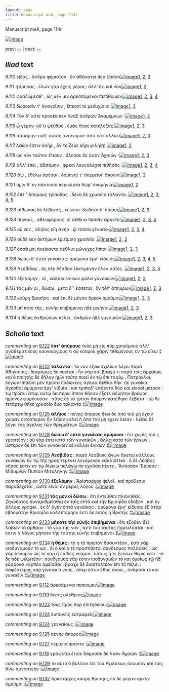 ```yaml
---
layout: page
title: Manuscript msA, page 114r
---
```


Manuscript msA, page 114r

[![image](http://www.homermultitext.org/iipsrv?OBJ=IIP,1.0&FIF=/project/homer/pyramidal/deepzoom/hmt/vaimg/2017a/VA114RN_0286.tif&WID=100&CVT=JPEG)](http://www.homermultitext.org/ict2/?urn=urn:cite2:hmt:vaimg.2017a:VA114RN_0286)

prev:  [--](../--) | next:  [--](../--)

## *Iliad* text

*9.110* <a id="9.110"/> εἴξας . ἄνδρα φέριστον . ὃν ἀθάνατοί περ ἔτισαν[![image](http://www.homermultitext.org/iipsrv?OBJ=IIP,1.0&FIF=/project/homer/pyramidal/deepzoom/hmt/vaimg/2017a/VA114RN_0286.tif&RGN=0.1792,0.2276,0.4655,0.0316&WID=1000&CVT=JPEG)](http://www.homermultitext.org/ict2/?urn=urn:cite2:hmt:vaimg.2017a:VA114RN_0286@0.1792,0.2276,0.4655,0.0316)[1](#msA_9.667), [2](#msA_9.126), [3](#msA_9.1)

*9.111* <a id="9.111"/> ἠτίμησας . ἑλὼν γὰρ ἔχεις γέρας· ἀλλ' ἔτι καὶ νῦν[![image](http://www.homermultitext.org/iipsrv?OBJ=IIP,1.0&FIF=/project/homer/pyramidal/deepzoom/hmt/vaimg/2017a/VA114RN_0286.tif&RGN=0.1782,0.2517,0.4655,0.0278&WID=1000&CVT=JPEG)](http://www.homermultitext.org/ict2/?urn=urn:cite2:hmt:vaimg.2017a:VA114RN_0286@0.1782,0.2517,0.4655,0.0278)[1](#msA_9.667), [2](#msA_9.1)

*9.112* <a id="9.112"/> φραζώμεσθ' , ὥς κέν μιν ἀρεσσάμενοι πεπίθοιμεν[![image](http://www.homermultitext.org/iipsrv?OBJ=IIP,1.0&FIF=/project/homer/pyramidal/deepzoom/hmt/vaimg/2017a/VA114RN_0286.tif&RGN=0.1752,0.2735,0.4655,0.024&WID=1000&CVT=JPEG)](http://www.homermultitext.org/ict2/?urn=urn:cite2:hmt:vaimg.2017a:VA114RN_0286@0.1752,0.2735,0.4655,0.024)[1](#msA_9.667), [2](#msAext_9.146), [3](#msAim_9.140), [4](#msA_9.1)

*9.113* <a id="9.113"/> δώροισίν τ' ἀγανοῖσιν , ἔπεσσί τε μειλιχίοισι·[![image](http://www.homermultitext.org/iipsrv?OBJ=IIP,1.0&FIF=/project/homer/pyramidal/deepzoom/hmt/vaimg/2017a/VA114RN_0286.tif&RGN=0.1682,0.2923,0.4655,0.024&WID=1000&CVT=JPEG)](http://www.homermultitext.org/ict2/?urn=urn:cite2:hmt:vaimg.2017a:VA114RN_0286@0.1682,0.2923,0.4655,0.024)[1](#msA_9.667), [2](#msA_9.1)

*9.114* <a id="9.114"/> Τὸν δ' αῦτε προσέειπεν ἄναξ ἀνδρῶν Ἀγαμέμνων ·[![image](http://www.homermultitext.org/iipsrv?OBJ=IIP,1.0&FIF=/project/homer/pyramidal/deepzoom/hmt/vaimg/2017a/VA114RN_0286.tif&RGN=0.1702,0.3095,0.4655,0.024&WID=1000&CVT=JPEG)](http://www.homermultitext.org/ict2/?urn=urn:cite2:hmt:vaimg.2017a:VA114RN_0286@0.1702,0.3095,0.4655,0.024)[1](#msA_9.667), [2](#msA_9.1)

*9.115* <a id="9.115"/> ὦ γέρον· οὔ τι ψεῦδος . ἐμὰς ἄτας κατέλεξας·[![image](http://www.homermultitext.org/iipsrv?OBJ=IIP,1.0&FIF=/project/homer/pyramidal/deepzoom/hmt/vaimg/2017a/VA114RN_0286.tif&RGN=0.1692,0.3313,0.4655,0.024&WID=1000&CVT=JPEG)](http://www.homermultitext.org/ict2/?urn=urn:cite2:hmt:vaimg.2017a:VA114RN_0286@0.1692,0.3313,0.4655,0.024)[1](#msA_9.667), [2](#msA_9.127), [3](#msA_9.1)

*9.116* <a id="9.116"/> ἀ̄ᾰσάμην· οὐδ' αὐτὸς ἀναίνομαι· ἀντί νῠ πολλῶν[![image](http://www.homermultitext.org/iipsrv?OBJ=IIP,1.0&FIF=/project/homer/pyramidal/deepzoom/hmt/vaimg/2017a/VA114RN_0286.tif&RGN=0.1682,0.3531,0.4655,0.024&WID=1000&CVT=JPEG)](http://www.homermultitext.org/ict2/?urn=urn:cite2:hmt:vaimg.2017a:VA114RN_0286@0.1682,0.3531,0.4655,0.024)[1](#msA_9.667), [2](#msA_9.128), [3](#msA_9.1)

*9.117* <a id="9.117"/> λαῶν ἐστιν ἀνὴρ , ὅν τε Ζεὺς κῆρι φιλήσῃ·[![image](http://www.homermultitext.org/iipsrv?OBJ=IIP,1.0&FIF=/project/homer/pyramidal/deepzoom/hmt/vaimg/2017a/VA114RN_0286.tif&RGN=0.1632,0.3711,0.4655,0.024&WID=1000&CVT=JPEG)](http://www.homermultitext.org/ict2/?urn=urn:cite2:hmt:vaimg.2017a:VA114RN_0286@0.1632,0.3711,0.4655,0.024)[1](#msA_9.667), [2](#msA_9.1)

*9.118* <a id="9.118"/> ὡς νῦν τοῦτον ἔτισεν . ὄλεσσε δὲ λαὸν Ἀχαιῶν ·[![image](http://www.homermultitext.org/iipsrv?OBJ=IIP,1.0&FIF=/project/homer/pyramidal/deepzoom/hmt/vaimg/2017a/VA114RN_0286.tif&RGN=0.1602,0.3922,0.4655,0.024&WID=1000&CVT=JPEG)](http://www.homermultitext.org/ict2/?urn=urn:cite2:hmt:vaimg.2017a:VA114RN_0286@0.1602,0.3922,0.4655,0.024)[1](#msA_9.667), [2](#msAim_9.141), [3](#msA_9.1)

*9.119* <a id="9.119"/> ἀλλ' ἐπεὶ , ἀ̄ᾰσάμην . φρεσὶ λευγαλέῃσι πιθήσᾱς .[![image](http://www.homermultitext.org/iipsrv?OBJ=IIP,1.0&FIF=/project/homer/pyramidal/deepzoom/hmt/vaimg/2017a/VA114RN_0286.tif&RGN=0.1602,0.4102,0.4655,0.024&WID=1000&CVT=JPEG)](http://www.homermultitext.org/ict2/?urn=urn:cite2:hmt:vaimg.2017a:VA114RN_0286@0.1602,0.4102,0.4655,0.024)[1](#msA_9.667), [2](#msA_9.129), [3](#msAil_9.147), [4](#msA_9.1)

*9.120* <a id="9.120"/> ἂψ , ἐθέλω ἀρέσαι . δόμεναί τ' ἀπερείσι' ἄποινα·[![image](http://www.homermultitext.org/iipsrv?OBJ=IIP,1.0&FIF=/project/homer/pyramidal/deepzoom/hmt/vaimg/2017a/VA114RN_0286.tif&RGN=0.1602,0.429,0.4655,0.024&WID=1000&CVT=JPEG)](http://www.homermultitext.org/ict2/?urn=urn:cite2:hmt:vaimg.2017a:VA114RN_0286@0.1602,0.429,0.4655,0.024)[1](#msA_9.667), [2](#msA_9.1)

*9.121* <a id="9.121"/> ὑμῖν δ' ἐν πάντεσσι περικλυτὰ δῶρ' ὀνομήνω·[![image](http://www.homermultitext.org/iipsrv?OBJ=IIP,1.0&FIF=/project/homer/pyramidal/deepzoom/hmt/vaimg/2017a/VA114RN_0286.tif&RGN=0.1592,0.4463,0.4655,0.024&WID=1000&CVT=JPEG)](http://www.homermultitext.org/ict2/?urn=urn:cite2:hmt:vaimg.2017a:VA114RN_0286@0.1592,0.4463,0.4655,0.024)[1](#msA_9.667), [2](#msA_9.1)

*9.122* <a id="9.122"/> ἑπτ`' ἀπύρους τρίποδας . δέκα δὲ χρυσοῖο τάλαντα .[![image](http://www.homermultitext.org/iipsrv?OBJ=IIP,1.0&FIF=/project/homer/pyramidal/deepzoom/hmt/vaimg/2017a/VA114RN_0286.tif&RGN=0.1672,0.4643,0.4655,0.024&WID=1000&CVT=JPEG)](http://www.homermultitext.org/ict2/?urn=urn:cite2:hmt:vaimg.2017a:VA114RN_0286@0.1672,0.4643,0.4655,0.024)[1](#msA_9.130), [2](#msA_9.667), [3](#msA_9.132), [4](#msA_9.131), [5](#msA_9.1)

*9.123* <a id="9.123"/> αἴθωνας δὲ λέβητας , ἐείκοσι· δώδεκα δ' ἵππους[![image](http://www.homermultitext.org/iipsrv?OBJ=IIP,1.0&FIF=/project/homer/pyramidal/deepzoom/hmt/vaimg/2017a/VA114RN_0286.tif&RGN=0.1672,0.4853,0.4655,0.024&WID=1000&CVT=JPEG)](http://www.homermultitext.org/ict2/?urn=urn:cite2:hmt:vaimg.2017a:VA114RN_0286@0.1672,0.4853,0.4655,0.024)[1](#msA_9.667), [2](#msAil_9.148), [3](#msA_9.1)

*9.124* <a id="9.124"/> πηγοὺς . ἀθλοφόρους· οἳ ἀέθλια ποσσὶν ἄροντο·[![image](http://www.homermultitext.org/iipsrv?OBJ=IIP,1.0&FIF=/project/homer/pyramidal/deepzoom/hmt/vaimg/2017a/VA114RN_0286.tif&RGN=0.1662,0.5049,0.4655,0.024&WID=1000&CVT=JPEG)](http://www.homermultitext.org/ict2/?urn=urn:cite2:hmt:vaimg.2017a:VA114RN_0286@0.1662,0.5049,0.4655,0.024)[1](#msA_9.667), [2](#msAil_9.150), [3](#msAil_9.149), [4](#msA_9.1)

*9.125* <a id="9.125"/> οὔ κεν , ἀλήϊος εἴη ἀνὴρ . ᾧ τόσσα γένοιτο·[![image](http://www.homermultitext.org/iipsrv?OBJ=IIP,1.0&FIF=/project/homer/pyramidal/deepzoom/hmt/vaimg/2017a/VA114RN_0286.tif&RGN=0.1652,0.5237,0.4655,0.024&WID=1000&CVT=JPEG)](http://www.homermultitext.org/ict2/?urn=urn:cite2:hmt:vaimg.2017a:VA114RN_0286@0.1652,0.5237,0.4655,0.024)[1](#msA_9.667), [2](#msAil_9.151), [3](#msA_9.133), [4](#msA_9.1)

*9.126* <a id="9.126"/> οὐδέ κεν ἀκτήμων ἐριτίμοιο χρυσοῖο .[![image](http://www.homermultitext.org/iipsrv?OBJ=IIP,1.0&FIF=/project/homer/pyramidal/deepzoom/hmt/vaimg/2017a/VA114RN_0286.tif&RGN=0.1622,0.5417,0.4655,0.024&WID=1000&CVT=JPEG)](http://www.homermultitext.org/ict2/?urn=urn:cite2:hmt:vaimg.2017a:VA114RN_0286@0.1622,0.5417,0.4655,0.024)[1](#msA_9.667), [2](#msAil_9.152), [3](#msA_9.1)

*9.127* <a id="9.127"/> ὅσσά μοι ἠνείκαντο ἀέθλια μώνυχες ἵ̈πποι·[![image](http://www.homermultitext.org/iipsrv?OBJ=IIP,1.0&FIF=/project/homer/pyramidal/deepzoom/hmt/vaimg/2017a/VA114RN_0286.tif&RGN=0.1632,0.5612,0.4655,0.024&WID=1000&CVT=JPEG)](http://www.homermultitext.org/ict2/?urn=urn:cite2:hmt:vaimg.2017a:VA114RN_0286@0.1632,0.5612,0.4655,0.024)[1](#msA_9.667), [2](#msAil_9.153), [3](#msA_9.1)

*9.128* <a id="9.128"/> δώσω δ' ἑπτὰ γυναῖκας· ἀμύμονα ἔργ' εἰδυίᾱς[![image](http://www.homermultitext.org/iipsrv?OBJ=IIP,1.0&FIF=/project/homer/pyramidal/deepzoom/hmt/vaimg/2017a/VA114RN_0286.tif&RGN=0.1612,0.58,0.4655,0.024&WID=1000&CVT=JPEG)](http://www.homermultitext.org/ict2/?urn=urn:cite2:hmt:vaimg.2017a:VA114RN_0286@0.1612,0.58,0.4655,0.024)[1](#msA_9.667), [2](#msAint_9.143), [3](#msA_9.1), [4](#msA_9.134), [5](#msAim_9.142)

*9.129* <a id="9.129"/> Λεσβίδας . ἃς ὅτε Λέσβον ἐϋκτιμένην ἕλεν αὐτὸς .[![image](http://www.homermultitext.org/iipsrv?OBJ=IIP,1.0&FIF=/project/homer/pyramidal/deepzoom/hmt/vaimg/2017a/VA114RN_0286.tif&RGN=0.1602,0.6003,0.4655,0.024&WID=1000&CVT=JPEG)](http://www.homermultitext.org/ict2/?urn=urn:cite2:hmt:vaimg.2017a:VA114RN_0286@0.1602,0.6003,0.4655,0.024)[1](#msA_9.667), [2](#msAint_9.144), [3](#msA_9.135), [4](#msA_9.1)

*9.130* <a id="9.130"/> ἐξελόμην . αἳ , κάλλει ἐνίκων φῦλα γυναικῶν·[![image](http://www.homermultitext.org/iipsrv?OBJ=IIP,1.0&FIF=/project/homer/pyramidal/deepzoom/hmt/vaimg/2017a/VA114RN_0286.tif&RGN=0.1612,0.6213,0.4655,0.024&WID=1000&CVT=JPEG)](http://www.homermultitext.org/ict2/?urn=urn:cite2:hmt:vaimg.2017a:VA114RN_0286@0.1612,0.6213,0.4655,0.024)[1](#msA_9.667), [2](#msA_9.136), [3](#msA_9.1)

*9.131* <a id="9.131"/> τὰς μέν οἱ , δώσω . μετα δ`' ἔσσεται , ἣν τότ' ἀπηύρων[![image](http://www.homermultitext.org/iipsrv?OBJ=IIP,1.0&FIF=/project/homer/pyramidal/deepzoom/hmt/vaimg/2017a/VA114RN_0286.tif&RGN=0.1612,0.6401,0.4655,0.024&WID=1000&CVT=JPEG)](http://www.homermultitext.org/ict2/?urn=urn:cite2:hmt:vaimg.2017a:VA114RN_0286@0.1612,0.6401,0.4655,0.024)[1](#msA_9.667), [2](#msA_9.137), [3](#msA_9.1)

*9.132* <a id="9.132"/> κούρη Βρισῆος . καὶ ἐπι δὲ μέγαν ὅρκον ὀμοῦμαι[![image](http://www.homermultitext.org/iipsrv?OBJ=IIP,1.0&FIF=/project/homer/pyramidal/deepzoom/hmt/vaimg/2017a/VA114RN_0286.tif&RGN=0.1612,0.6582,0.4655,0.024&WID=1000&CVT=JPEG)](http://www.homermultitext.org/ict2/?urn=urn:cite2:hmt:vaimg.2017a:VA114RN_0286@0.1612,0.6582,0.4655,0.024)[1](#msA_9.667), [2](#msAint_9.145), [3](#msA_9.1)

*9.133* <a id="9.133"/> μή ποτε τῆς , εὐνῆς ἐπιβήμεναι ἠδὲ μιγῆναι[![image](http://www.homermultitext.org/iipsrv?OBJ=IIP,1.0&FIF=/project/homer/pyramidal/deepzoom/hmt/vaimg/2017a/VA114RN_0286.tif&RGN=0.1602,0.6762,0.4655,0.024&WID=1000&CVT=JPEG)](http://www.homermultitext.org/ict2/?urn=urn:cite2:hmt:vaimg.2017a:VA114RN_0286@0.1602,0.6762,0.4655,0.024)[1](#msA_9.667), [2](#msA_9.138), [3](#msA_9.1)

*9.134* <a id="9.134"/> ἡ θέμις ἀνθρώπων πέλει . ἀνδρῶν ἠδὲ γυναικῶν·[![image](http://www.homermultitext.org/iipsrv?OBJ=IIP,1.0&FIF=/project/homer/pyramidal/deepzoom/hmt/vaimg/2017a/VA114RN_0286.tif&RGN=0.1732,0.698,0.4324,0.0218&WID=1000&CVT=JPEG)](http://www.homermultitext.org/ict2/?urn=urn:cite2:hmt:vaimg.2017a:VA114RN_0286@0.1732,0.698,0.4324,0.0218)[1](#msA_9.667), [2](#msA_9.139), [3](#msA_9.1)

## *Scholia* text

*commenting on* [9.122](#9.122)  <a id="msA_9.130"/> **ἕπτ' ἀπύρους** τοὺς μὴ εἰς πῦρ χρησίμους ἀλλ' αναθεματικοὺς καινουργίους τι οὐ κόσμοῦ χάριν τιθεμένους ἐν τῷ οἴκῳ ⁑[![image](http://www.homermultitext.org/iipsrv?OBJ=IIP,1.0&FIF=/project/homer/pyramidal/deepzoom/hmt/vaimg/2017a/VA114RN_0286.tif&RGN=0.6202,0.4322,0.2,0.0481&WID=1000&CVT=JPEG)](http://www.homermultitext.org/ict2/?urn=urn:cite2:hmt:vaimg.2017a:VA114RN_0286@0.6202,0.4322,0.2,0.0481)

*commenting on* [9.122](#9.122)  <a id="msA_9.131"/> **τάλαντα :** τὰ νῦν εξακισχιλίων λέγει παρὰ Ἀθηναιοις . διαφόρως δὲ νοεῖται : ἦν γὰρ καὶ βραχύ τι παρὰ τοῖς ἀρχαῖοις καὶ ὁ ποιητής δὲ δῆλον ἡμῖν τοῦτο ποιεῖ ἐν τῷ ἐπι ταφίῳ . Πατρόκλου λέγων ἱππεῦσι μὲν πρῶτα ποδώκεος ἀγλαὰ ἄεθλα θῆκ' ἠε γυναῖκα ἄγεσθαι ἀμύμονα ἔργ' εἰδυῖα , καὶ τρίποδ' ὠτόεντα δύο καὶ εἰκοσί μετρον : τῷ πρώτω ἀτὰρ αὐτῷ δευτέρω ἵππον θῆκαν ἑξετε ἀδμήτην βρέφος ἡμίονον φορέουσαν . αῦτις δὲ τὸ τρίτον ἄπυρον κατέθηκε λέβητα : τῷ δε τετάρτῳ θῆκε χρυσοῖο δύο ταλαντα ⁑[![image](http://www.homermultitext.org/iipsrv?OBJ=IIP,1.0&FIF=/project/homer/pyramidal/deepzoom/hmt/vaimg/2017a/VA114RN_0286.tif&RGN=0.6137,0.4767,0.219,0.1472&WID=1000&CVT=JPEG)](http://www.homermultitext.org/ict2/?urn=urn:cite2:hmt:vaimg.2017a:VA114RN_0286@0.6137,0.4767,0.219,0.1472)

*commenting on* [9.125](#9.125)  <a id="msA_9.133"/> **ἀλήϊος :** πένης ἄπορος ἤτοι δὲ ἀπὸ τοῦ μὴ ἔχειν χώραν σιτόσπορον ἣν λήϊον καλεῖ ἠ ἀπο τοῦ μη εχειν λείαν : λείας δὲ λέγει τὰς ἀγέλας τῶν θρεμμάτων ⁑[![image](http://www.homermultitext.org/iipsrv?OBJ=IIP,1.0&FIF=/project/homer/pyramidal/deepzoom/hmt/vaimg/2017a/VA114RN_0286.tif&RGN=0.5919,0.6551,0.2446,0.0488&WID=1000&CVT=JPEG)](http://www.homermultitext.org/ict2/?urn=urn:cite2:hmt:vaimg.2017a:VA114RN_0286@0.5919,0.6551,0.2446,0.0488)

*commenting on* [9.128](#9.128)  <a id="msA_9.134"/> **δώσω δ' επτὰ γυναῖκας ἀμύμονα :** ὅτι χωρὶς τοῦ ς γραπτέον : οὐ γὰρ ἐστι κατα τῶν γυναικῶν , ἀλλα κατα τῶν έργων . ὕστερον δὲ ἐπι τῶν γυναικῶν αἳ κάλλει ἐνίκων ⁑[![image](http://www.homermultitext.org/iipsrv?OBJ=IIP,1.0&FIF=/project/homer/pyramidal/deepzoom/hmt/vaimg/2017a/VA114RN_0286.tif&RGN=0.6018,0.7016,0.2211,0.0481&WID=1000&CVT=JPEG)](http://www.homermultitext.org/ict2/?urn=urn:cite2:hmt:vaimg.2017a:VA114RN_0286@0.6018,0.7016,0.2211,0.0481)

*commenting on* [9.129](#9.129)  <a id="msA_9.135"/> **Λεσβίδας :** παρὰ Λέσβιοις ἀγὼν ἄγεται κάλλους γυναικῶν ἐν τῷ τῆς ήρας τεμένει λεγόμενον καλλίστεια : ἡ δὲ Λέσβος νῆσος ἐστιν εν τῳ Αἰγειω πελάγω πο εχοῦσα πέντε , Ἄντισσαν Ἔρυσον : Μίθυμναν Πυπίαν Μιτυληνην ⁑[![image](http://www.homermultitext.org/iipsrv?OBJ=IIP,1.0&FIF=/project/homer/pyramidal/deepzoom/hmt/vaimg/2017a/VA114RN_0286.tif&RGN=0.1477,0.7361,0.6895,0.0368&WID=1000&CVT=JPEG)](http://www.homermultitext.org/ict2/?urn=urn:cite2:hmt:vaimg.2017a:VA114RN_0286@0.1477,0.7361,0.6895,0.0368)

*commenting on* [9.130](#9.130)  <a id="msA_9.136"/> **ἐξελόμην :** Ἀρίσταρχος ψιλοῖ . καὶ πρόθεσιν παραδέχεται , ὥστε εἶναι έν μερος λόγου :[![image](http://www.homermultitext.org/iipsrv?OBJ=IIP,1.0&FIF=/project/homer/pyramidal/deepzoom/hmt/vaimg/2017a/VA114RN_0286.tif&RGN=0.1521,0.7575,0.6844,0.0252&WID=1000&CVT=JPEG)](http://www.homermultitext.org/ict2/?urn=urn:cite2:hmt:vaimg.2017a:VA114RN_0286@0.1521,0.7575,0.6844,0.0252)

*commenting on* [9.131](#9.131)  <a id="msA_9.137"/> **τὰς μὲν οἱ δώσω :** ὅτι ἐντεῦθεν πλανηθεὶς Ζηνόδοτος συναριθμεῖσθαι ἐν ταῖς επτὰ καὶ τὴν Βρισηΐδα ἔδοξεν . καὶ ἐν ἄλλοις γράφει . ἐκ δ' ἄγεν ἑπτὰ γυναῖκας . ἀμύμονα ἔργ' εἰδυίας ἓξ ἀτὰρ ἑβδομάτην Βρισηΐδα καλλιπάρηον ἐστι δὲ εκτὸς ἡ Βρισηΐς ⁑[![image](http://www.homermultitext.org/iipsrv?OBJ=IIP,1.0&FIF=/project/homer/pyramidal/deepzoom/hmt/vaimg/2017a/VA114RN_0286.tif&RGN=0.155,0.7668,0.7078,0.0368&WID=1000&CVT=JPEG)](http://www.homermultitext.org/ict2/?urn=urn:cite2:hmt:vaimg.2017a:VA114RN_0286@0.155,0.7668,0.7078,0.0368)

*commenting on* [9.133](#9.133)  <a id="msA_9.138"/> **μήποτε τῆς εὐνῆς ἐπιβήμεναι :** ὅτι εξοθεν δεῖ λαβεῖν τὸ ἄρθρον : τὸ γὰρ τῆς νῦν , ἀντι τοῦ ταύτης παρείληπται : καὶ ἐστιν ὁ λόγος μήποτε τῆς ταύτης εὐνῆς ἐπιβήμεναι ⁑[![image](http://www.homermultitext.org/iipsrv?OBJ=IIP,1.0&FIF=/project/homer/pyramidal/deepzoom/hmt/vaimg/2017a/VA114RN_0286.tif&RGN=0.1557,0.7882,0.6603,0.0313&WID=1000&CVT=JPEG)](http://www.homermultitext.org/ict2/?urn=urn:cite2:hmt:vaimg.2017a:VA114RN_0286@0.1557,0.7882,0.6603,0.0313)

*commenting on* [9.134](#9.134)  <a id="msA_9.139"/> **ἡ θέμις :** τὸ η τὸ πρῶτον δασυντέον , ἐστι γὰρ ἰσοδυναμοῦν τὸ ως , δι ὃ καὶ ὁ τέ προστίθεται σύνδεσμος πολλάκις : ὡς γὰρ λέγομεν ὥς τε γὰρ ἠ παῖδες νεαροὶ . οὕτως ἥ τε ξείνων θεμις ἐστι . τὸ δε ἠδέ ψιλωτέον : σύνδεσμος γάρ ἐστιν ἰσοδυναμῶν τὸ και ὁμοίως τῷ ἠδ' εὔφρονα καρπὸν ἀμεῖσθαι : βραχὺ δὲ διασταλτέον ἐπι τὸ πέλει : σαφέστερος γὰρ γίνεται ὁ νοῦς . ὅπερ ἐστιν ἔθος ἀνοις , ἀνδράσι τε καὶ γυναιξίν ⁑[![image](http://www.homermultitext.org/iipsrv?OBJ=IIP,1.0&FIF=/project/homer/pyramidal/deepzoom/hmt/vaimg/2017a/VA114RN_0286.tif&RGN=0.1565,0.8047,0.6698,0.0505&WID=1000&CVT=JPEG)](http://www.homermultitext.org/ict2/?urn=urn:cite2:hmt:vaimg.2017a:VA114RN_0286@0.1565,0.8047,0.6698,0.0505)

*commenting on* [9.112](#9.112)  <a id="msAext_9.146.comment"/> ἀρεσάμενοι πεπιοιμεν[![image](http://www.homermultitext.org/iipsrv?OBJ=IIP,1.0&FIF=/project/homer/pyramidal/deepzoom/hmt/vaimg/2017a/VA114RN_0286.tif&RGN=0.8509,0.2562,0.0501,0.0503&WID=1000&CVT=JPEG)](http://www.homermultitext.org/ict2/?urn=urn:cite2:hmt:vaimg.2017a:VA114RN_0286@0.8509,0.2562,0.0501,0.0503)

*commenting on* [9.119](#9.119)  <a id="msAil_9.147.comment"/> δινὰς ολεθρίας[![image](http://www.homermultitext.org/iipsrv?OBJ=IIP,1.0&FIF=/project/homer/pyramidal/deepzoom/hmt/vaimg/2017a/VA114RN_0286.tif&RGN=0.455,0.4096,0.0834,0.0116&WID=1000&CVT=JPEG)](http://www.homermultitext.org/ict2/?urn=urn:cite2:hmt:vaimg.2017a:VA114RN_0286@0.455,0.4096,0.0834,0.0116)

*commenting on* [9.123](#9.123)  <a id="msAil_9.148.comment"/> τοὺς πρὸς πύρ ἐπιτηδείους[![image](http://www.homermultitext.org/iipsrv?OBJ=IIP,1.0&FIF=/project/homer/pyramidal/deepzoom/hmt/vaimg/2017a/VA114RN_0286.tif&RGN=0.1978,0.4806,0.1116,0.0159&WID=1000&CVT=JPEG)](http://www.homermultitext.org/ict2/?urn=urn:cite2:hmt:vaimg.2017a:VA114RN_0286@0.1978,0.4806,0.1116,0.0159)

*commenting on* [9.124](#9.124)  <a id="msAil_9.149.comment"/> ἐυπαγεῖς εὐτραφεῖς[![image](http://www.homermultitext.org/iipsrv?OBJ=IIP,1.0&FIF=/project/homer/pyramidal/deepzoom/hmt/vaimg/2017a/VA114RN_0286.tif&RGN=0.1803,0.4967,0.1047,0.0162&WID=1000&CVT=JPEG)](http://www.homermultitext.org/ict2/?urn=urn:cite2:hmt:vaimg.2017a:VA114RN_0286@0.1803,0.4967,0.1047,0.0162)

*commenting on* [9.124](#9.124)  <a id="msAil_9.150.comment"/> γενναίους :[![image](http://www.homermultitext.org/iipsrv?OBJ=IIP,1.0&FIF=/project/homer/pyramidal/deepzoom/hmt/vaimg/2017a/VA114RN_0286.tif&RGN=0.2895,0.498,0.0666,0.0149&WID=1000&CVT=JPEG)](http://www.homermultitext.org/ict2/?urn=urn:cite2:hmt:vaimg.2017a:VA114RN_0286@0.2895,0.498,0.0666,0.0149)

*commenting on* [9.125](#9.125)  <a id="msAil_9.151.comment"/> πένης ἄπορος[![image](http://www.homermultitext.org/iipsrv?OBJ=IIP,1.0&FIF=/project/homer/pyramidal/deepzoom/hmt/vaimg/2017a/VA114RN_0286.tif&RGN=0.2501,0.5178,0.0832,0.0146&WID=1000&CVT=JPEG)](http://www.homermultitext.org/ict2/?urn=urn:cite2:hmt:vaimg.2017a:VA114RN_0286@0.2501,0.5178,0.0832,0.0146)

*commenting on* [9.127](#9.127)  <a id="msAil_9.153.comment"/> περιεποιήσαντο :[![image](http://www.homermultitext.org/iipsrv?OBJ=IIP,1.0&FIF=/project/homer/pyramidal/deepzoom/hmt/vaimg/2017a/VA114RN_0286.tif&RGN=0.2744,0.5586,0.1039,0.0131&WID=1000&CVT=JPEG)](http://www.homermultitext.org/ict2/?urn=urn:cite2:hmt:vaimg.2017a:VA114RN_0286@0.2744,0.5586,0.1039,0.0131)

*commenting on* [9.118](#9.118)  <a id="msAim_9.141.comment"/> γράφεται έτισε δάμασσε δὲ λαὸν Ἀχαιῶν ⁑[![image](http://www.homermultitext.org/iipsrv?OBJ=IIP,1.0&FIF=/project/homer/pyramidal/deepzoom/hmt/vaimg/2017a/VA114RN_0286.tif&RGN=0.5517,0.3792,0.0598,0.032&WID=1000&CVT=JPEG)](http://www.homermultitext.org/ict2/?urn=urn:cite2:hmt:vaimg.2017a:VA114RN_0286@0.5517,0.3792,0.0598,0.032)

*commenting on* [9.129](#9.129)  <a id="msAint_9.144.comment"/> το αὐτο ὸ βελτιον ἐπι τοῦ Ἀχιλλέως ἄκουσον καὶ τοῖς ἄνω συναπτεον :[![image](http://www.homermultitext.org/iipsrv?OBJ=IIP,1.0&FIF=/project/homer/pyramidal/deepzoom/hmt/vaimg/2017a/VA114RN_0286.tif&RGN=0.1118,0.6045,0.0553,0.034&WID=1000&CVT=JPEG)](http://www.homermultitext.org/ict2/?urn=urn:cite2:hmt:vaimg.2017a:VA114RN_0286@0.1118,0.6045,0.0553,0.034)

*commenting on* [9.132](#9.132)  <a id="msAint_9.145.comment"/> Αρισταρχος κούρη Βρισηος επ δὲ μέγαν ορκον ὁμοῦμαι :[![image](http://www.homermultitext.org/iipsrv?OBJ=IIP,1.0&FIF=/project/homer/pyramidal/deepzoom/hmt/vaimg/2017a/VA114RN_0286.tif&RGN=0.1011,0.6576,0.0759,0.0306&WID=1000&CVT=JPEG)](http://www.homermultitext.org/ict2/?urn=urn:cite2:hmt:vaimg.2017a:VA114RN_0286@0.1011,0.6576,0.0759,0.0306)